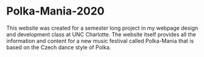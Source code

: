 # Polka-Mania-2020
This website was created for a semester long project in my webpage design and development class at UNC Charlotte. The website itself provides all the information and content for a new music festival called Polka-Mania that is based on the Czech dance style of Polka.
